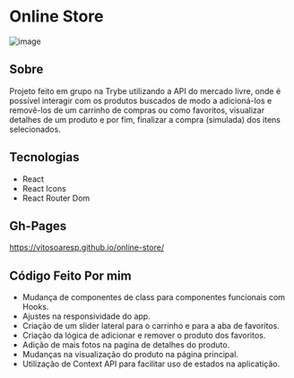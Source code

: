 # Online Store

![image](https://user-images.githubusercontent.com/23152592/174706270-357e0ab5-8fde-43a8-8b0d-1da51ff17293.png)

## Sobre

<p>Projeto feito em grupo na Trybe utilizando a API do mercado livre, onde é possível interagir com os produtos buscados de modo a adicioná-los e removê-los de um carrinho de compras ou como favoritos, visualizar detalhes de um produto e por fim, finalizar a compra (simulada) dos itens selecionados.</p>

## Tecnologias

- React
- React Icons
- React Router Dom

## Gh-Pages

https://vitosoaresp.github.io/online-store/

## Código Feito Por mim

  - Mudança de componentes de class para componentes funcionais com Hooks.
  - Ajustes na responsividade do app.
  - Criação de um slider lateral para o carrinho e para a aba de favoritos.
  - Criação da lógica de adicionar e remover o produto dos favoritos.
  - Adição de mais fotos na pagina de detalhes do produto.
  - Mudanças na visualização do produto na página principal.
  - Utilização de Context API para facilitar uso de estados na aplicatição.
